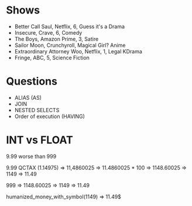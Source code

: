 # Shows

- Better Call Saul, Netflix, 6, Guess it's a Drama
- Insecure, Crave, 6, Comedy
- The Boys, Amazon Prime, 3, Satire
- Sailor Moon, Crunchyroll, Magical Girl? Anime
- Extraordinary Attorney Woo, Netflix, 1, Legal KDrama
- Fringe, ABC, 5, Science Fiction

# Questions

- ALIAS (AS)
- JOIN
- NESTED SELECTS
- Order of execution (HAVING)

# INT vs FLOAT

9.99 worse than 999

9.99 QCTAX (1.14975) => 11,4860025 => 11.4860025 \* 100 => 1148.60025 => 1149 => 11.49

999 => 1148.60025 => 1149 => 11.49

humanized_money_with_symbol(1149) => 11.49$
